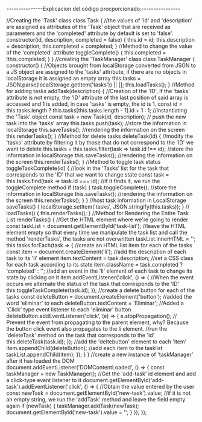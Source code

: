 
---------------Explicacion del código procporcionado:----------------

//Creating the 'Task' class
class Task {
    //the values of 'id' and 'description' are assigned as attributes of the 'Task' object that are received as parameters and the 'completed' attribute by default is set to 'false'.
    constructor(id, description, completed = false) {
        this.id = id;
        this.description = description;
        this.completed = completed;
    }
    //Method to change the value of the 'completed' attribute
    toggleComplete() {
        this.completed = !this.completed;
    }
}
//creating the 'TaskManager' class
class TaskManager {
    constructor() {
        //Objects brought from localStorage converted from JSON to a JS object are assigned to the 'tasks' attribute, if there are no objects in localStorage it is assigned an empty array
        this.tasks = JSON.parse(localStorage.getItem('tasks')) || [];
        this.loadTasks();
    }
    //Method for adding tasks
    addTask(description) {
        //Creation of the 'ID', if the 'tasks' attribute is not empty, the 'ID' attribute of the last position of said array is accessed and 1 is added, in case 'tasks' is empty, the id is 1.
        const id = this.tasks.length ? this.tasks[this.tasks.length - 1].id + 1 : 1;
        //Instantiating the 'Task' object
        const task = new Task(id, description);
        // push the new task into the 'tasks' array
        this.tasks.push(task);
        //store the information in localStorage
        this.saveTasks();
        //rendering the information on the screen
        this.renderTasks();
    }
    //Method for delete tasks
    deleteTask(id) {
        //modify the 'tasks' attribute by filtering it by those that do not correspond to the 'ID' we want to delete
        this.tasks = this.tasks.filter(task => task.id !== id);
        //store the information in localStorage
        this.saveTasks();
        //rendering the information on the screen
        this.renderTasks();
    }
    //Method to toggle task status
    toggleTaskComplete(id) {
        //look in the 'Tasks' list for the task that corresponds to the 'ID' that we want to change state
        const task = this.tasks.find(task => task.id === id);
        //if it finds it, we run the toggleComplete method
        if (task) {
            task.toggleComplete();
            //store the information in localStorage
            this.saveTasks();
            //rendering the information on the screen
            this.renderTasks();
        }
    }
    //host task information in LocalStorage
    saveTasks() {
        localStorage.setItem('tasks', JSON.stringify(this.tasks));
    }
    //
    loadTasks() {
        this.renderTasks();
    }
    //Method for Rendering the Entire Task List
    renderTasks() {
        //Get the HTML element where we're going to render
        const taskList = document.getElementById('task-list');
        //leave the HTML element empty so that every time we manipulate the task list and call the method 'renderTasks', the tasks are not overwritten
        taskList.innerHTML = '';
        this.tasks.forEach(task => {
            //create an HTML list item for each of the tasks
            const item = document.createElement('li');
            //add the description of each task to its 'li' element
            item.textContent = task.description;
            //set a CSS class for each task according to its state
            item.className = task.completed ? 'completed' : '';
            //add an event in the 'li' element of each task to change its state by clicking on it
            item.addEventListener('click', () => {
                //When the event occurs we alternate the status of the task that corresponds to the 'ID'
                this.toggleTaskComplete(task.id);
            });
            //create a delete button for each of the tasks
            const deleteButton = document.createElement('button');
            //added the word 'eliminar' to each
            deleteButton.textContent = 'Eliminar';
            //Added a 'Click' type event listener to each 'eliminar' button
            deleteButton.addEventListener('click', (e) => {
                e.stopPropagation(); // Prevent the event from propagating to the parent element, why? Because the button click event also propagates to the li element.
                //run the 'deleteTask' method on the task that corresponds to the 'id'
                this.deleteTask(task.id);
            });
            //add the 'deltebutton' element to each 'item'
            item.appendChild(deleteButton);
            //add each item to the tasklist
            taskList.appendChild(item);
        });
    }
}
//create a new instance of 'taskManager' after it has loaded the DOM
document.addEventListener('DOMContentLoaded', () => {
    const taskManager = new TaskManager();
    //Get the 'add-task' id element and add a click-type event listener to it
    document.getElementById('add-task').addEventListener('click', () => {
        //Obtain the value entered by the user
        const newTask = document.getElementById('new-task').value;
        //if it is not an empty string, we run the 'addTask' method and leave the field empty again
        if (newTask) {
            taskManager.addTask(newTask);
            document.getElementById('new-task').value = '';
        }
    });
});